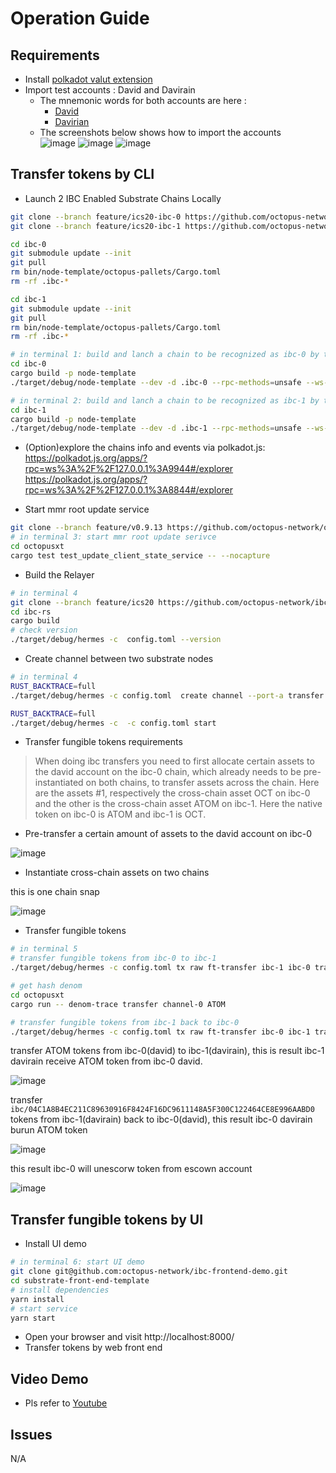 # Operation Guide

## Requirements

- Install [polkadot valut extension](https://polkadot.js.org/extension/)
- Import test accounts : David and Davirain
  - The mnemonic words for both accounts are here :
    - [David](https://github.com/octopus-network/ibc-rs/blob/feature/ics20/david_seed.json)
    - [Davirian](https://github.com/octopus-network/ibc-rs/blob/feature/ics20/davirain_seed.json)
  - The screenshots below shows how to import the accounts  
![image](assets/importaccount1.png)
![image](assets/importaccount2.png)
![image](assets/importaccount3.png)

## Transfer tokens by CLI

* Launch 2 IBC Enabled Substrate Chains Locally
```bash
git clone --branch feature/ics20-ibc-0 https://github.com/octopus-network/substrate.git ibc-0
git clone --branch feature/ics20-ibc-1 https://github.com/octopus-network/substrate.git ibc-1

cd ibc-0
git submodule update --init
git pull
rm bin/node-template/octopus-pallets/Cargo.toml
rm -rf .ibc-*

cd ibc-1
git submodule update --init
git pull
rm bin/node-template/octopus-pallets/Cargo.toml
rm -rf .ibc-*

# in terminal 1: build and lanch a chain to be recognized as ibc-0 by the relayer
cd ibc-0
cargo build -p node-template 
./target/debug/node-template --dev -d .ibc-0 --rpc-methods=unsafe --ws-external --enable-offchain-indexing true --port 2033 --ws-port 8844

# in terminal 2: build and lanch a chain to be recognized as ibc-1 by the relayer
cd ibc-1
cargo build -p node-template
./target/debug/node-template --dev -d .ibc-1 --rpc-methods=unsafe --ws-external --enable-offchain-indexing true 


```
* (Option)explore the chains info and events via polkadot.js:   
    https://polkadot.js.org/apps/?rpc=ws%3A%2F%2F127.0.0.1%3A9944#/explorer  
    https://polkadot.js.org/apps/?rpc=ws%3A%2F%2F127.0.0.1%3A8844#/explorer


* Start mmr root update service
```bash
git clone --branch feature/v0.9.13 https://github.com/octopus-network/octopusxt.git
# in terminal 3: start mmr root update serivce
cd octopusxt
cargo test test_update_client_state_service -- --nocapture 
```

* Build the Relayer
```bash
# in terminal 4
git clone --branch feature/ics20 https://github.com/octopus-network/ibc-rs.git
cd ibc-rs
cargo build
# check version
./target/debug/hermes -c  config.toml --version
```


* Create channel between two substrate nodes
```bash
# in terminal 4
RUST_BACKTRACE=full  
./target/debug/hermes -c config.toml  create channel --port-a transfer --port-b transfer ibc-0 -c ibc-1 -o unordered --new-client-connection 

RUST_BACKTRACE=full 
./target/debug/hermes -c  -c config.toml start  

```

* Transfer fungible tokens requirements

> When doing ibc transfers you need to first allocate certain assets to the david account on the ibc-0 chain, which already needs to be pre-instantiated on both chains, to transfer assets across the chain. Here are the assets #1, respectively the cross-chain asset OCT on ibc-0 and the other is the cross-chain asset ATOM on ibc-1. Here the native token on ibc-0 is ATOM and ibc-1 is OCT.

- Pre-transfer a certain amount of assets to the david account on ibc-0

![image](assets/transfer-to-david.png)

- Instantiate cross-chain assets on two chains

this is one chain snap

![image](assets/forcecreateasset-ibc-0.png)

* Transfer fungible tokens
```bash
# in terminal 5
# transfer fungible tokens from ibc-0 to ibc-1
./target/debug/hermes -c config.toml tx raw ft-transfer ibc-1 ibc-0 transfer channel-0 100000000000000000000 -o 9999 -d ATOM

# get hash denom
cd octopusxt 
cargo run -- denom-trace transfer channel-0 ATOM

# transfer fungible tokens from ibc-1 back to ibc-0
./target/debug/hermes -c config.toml tx raw ft-transfer ibc-0 ibc-1 transfer channel-0 100000000000000000000 -o 9999 -d ibc/04C1A8B4EC211C89630916F8424F16DC9611148A5F300C122464CE8E996AABD0
```

transfer ATOM tokens from ibc-0(david) to ibc-1(davirain),
this is result ibc-1 davirain receive ATOM token from ibc-0 david.

![image](assets/ibc-1-davirain-asset.png)


transfer `ibc/04C1A8B4EC211C89630916F8424F16DC9611148A5F300C122464CE8E996AABD0` tokens from ibc-1(davirain) back to ibc-0(david),
this result ibc-0 davirain burun ATOM token

![image](assets/burn-ibc-1-asset.png)

this result ibc-0 will unescorw token from escown account

![image](assets/ibc-0-asset.png)


## Transfer fungible tokens by UI
* Install UI demo
```bash
# in terminal 6: start UI demo
git clone git@github.com:octopus-network/ibc-frontend-demo.git
cd substrate-front-end-template
# install dependencies
yarn install
# start service
yarn start
```
* Open your browser and visit http://localhost:8000/
* Transfer tokens by web front end



## Video Demo
* Pls refer to [Youtube]()
## Issues
  N/A
